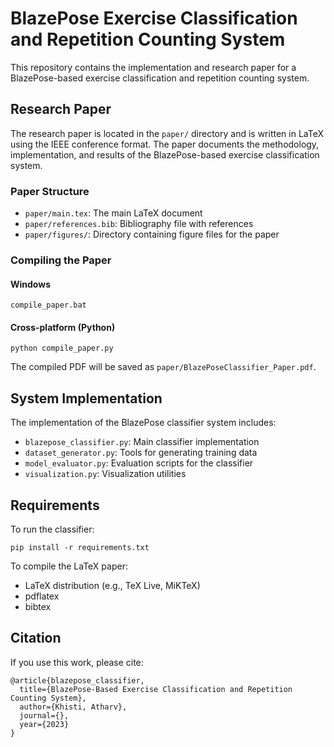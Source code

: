 # BlazePose Exercise Classification and Repetition Counting System

This repository contains the implementation and research paper for a BlazePose-based exercise classification and repetition counting system.

## Research Paper

The research paper is located in the `paper/` directory and is written in LaTeX using the IEEE conference format. The paper documents the methodology, implementation, and results of the BlazePose-based exercise classification system.

### Paper Structure

- `paper/main.tex`: The main LaTeX document
- `paper/references.bib`: Bibliography file with references
- `paper/figures/`: Directory containing figure files for the paper

### Compiling the Paper

#### Windows
```
compile_paper.bat
```

#### Cross-platform (Python)
```
python compile_paper.py
```

The compiled PDF will be saved as `paper/BlazePoseClassifier_Paper.pdf`.

## System Implementation

The implementation of the BlazePose classifier system includes:

- `blazepose_classifier.py`: Main classifier implementation
- `dataset_generator.py`: Tools for generating training data
- `model_evaluator.py`: Evaluation scripts for the classifier
- `visualization.py`: Visualization utilities

## Requirements

To run the classifier:
```
pip install -r requirements.txt
```

To compile the LaTeX paper:
- LaTeX distribution (e.g., TeX Live, MiKTeX)
- pdflatex
- bibtex

## Citation

If you use this work, please cite:
```
@article{blazepose_classifier,
  title={BlazePose-Based Exercise Classification and Repetition Counting System},
  author={Khisti, Atharv},
  journal={},
  year={2023}
}
```
